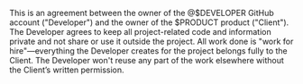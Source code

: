 This is an agreement between the owner of the @$DEVELOPER GitHub account ("Developer") and the owner of the $PRODUCT product ("Client").
The Developer agrees to keep all project-related code and information private and not share or use it outside the project.
All work done is "work for hire"—everything the Developer creates for the project belongs fully to the Client.
The Developer won't reuse any part of the work elsewhere without the Client’s written permission.
